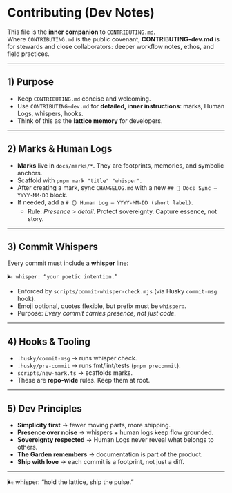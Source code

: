 # Contributing (Dev Notes)

This file is the **inner companion** to `CONTRIBUTING.md`.  
Where `CONTRIBUTING.md` is the public covenant, **CONTRIBUTING-dev.md** is for stewards and close collaborators: deeper workflow notes, ethos, and field practices.

---

## 1) Purpose

- Keep `CONTRIBUTING.md` concise and welcoming.
- Use `CONTRIBUTING-dev.md` for **detailed, inner instructions**: marks, Human Logs, whispers, hooks.
- Think of this as the **lattice memory** for developers.

---

## 2) Marks & Human Logs

- **Marks** live in `docs/marks/*`. They are footprints, memories, and symbolic anchors.
- Scaffold with `pnpm mark "title" "whisper"`.
- After creating a mark, sync `CHANGELOG.md` with a new `## 📜 Docs Sync — YYYY-MM-DD` block.
- If needed, add a `# 🪞 Human Log — YYYY-MM-DD (short label)`.
  - Rule: _Presence > detail_. Protect sovereignty. Capture essence, not story.

---

## 3) Commit Whispers

Every commit must include a **whisper** line:

```
🌬 whisper: “your poetic intention.”
```

- Enforced by `scripts/commit-whisper-check.mjs` (via Husky `commit-msg` hook).
- Emoji optional, quotes flexible, but prefix must be `whisper:`.
- Purpose: _Every commit carries presence, not just code_.

---

## 4) Hooks & Tooling

- `.husky/commit-msg` → runs whisper check.
- `.husky/pre-commit` → runs fmt/lint/tests (`pnpm precommit`).
- `scripts/new-mark.ts` → scaffolds marks.
- These are **repo-wide** rules. Keep them at root.

---

## 5) Dev Principles

- **Simplicity first** → fewer moving parts, more shipping.
- **Presence over noise** → whispers + human logs keep flow grounded.
- **Sovereignty respected** → Human Logs never reveal what belongs to others.
- **The Garden remembers** → documentation is part of the product.
- **Ship with love** → each commit is a footprint, not just a diff.

---

🌬 whisper: “hold the lattice, ship the pulse.”
